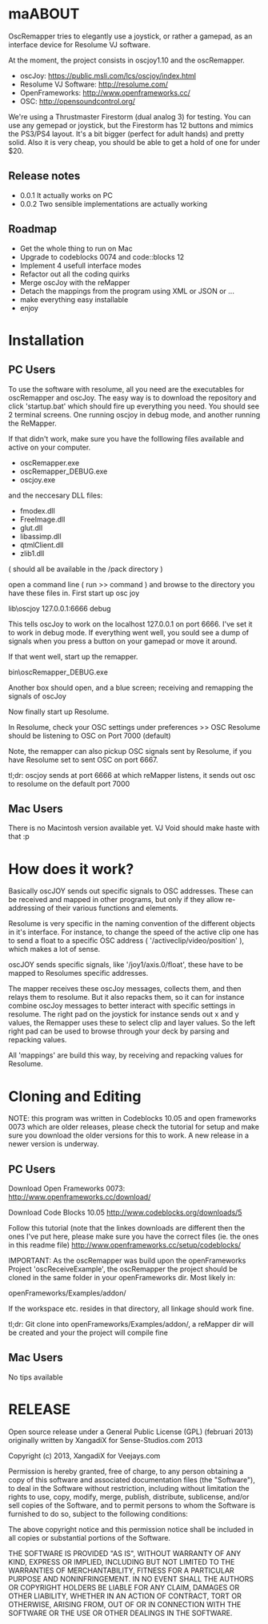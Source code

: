 maABOUT
=====

OscRemapper tries to elegantly use a joystick, or rather a gamepad, as an 
interface device for Resolume VJ software.

At the moment, the project consists in oscjoy1.10 and the oscRemapper.

- oscJoy: https://public.msli.com/lcs/oscjoy/index.html
- Resolume VJ Software: http://resolume.com/
- OpenFrameworks: http://www.openframeworks.cc/
- OSC: http://opensoundcontrol.org/

We're using a Thrustmaster Firestorm (dual analog 3) for testing. You can use
any gemepad or joystick, but the Firestorm has 12 buttons and mimics the
PS3/PS4 layout. It's a bit bigger (perfect for adult hands) and pretty solid.
Also it is very cheap, you should be able to get a hold of one for under $20.


Release notes
-------------
 - 0.0.1 It actually works on PC
 - 0.0.2 Two sensible implementations are actually working


Roadmap
-------
 - Get the whole thing to run on Mac
 - Upgrade to codeblocks 0074 and code::blocks 12
 - Implement 4 usefull interface modes
 - Refactor out all the coding quirks
 - Merge oscJoy with the reMapper
 - Detach the mappings from the program using XML or JSON or ...
 - make everything easy installable
 - enjoy


Installation
============

PC Users
--------

To use the software with resolume, all you need are the executables for 
oscRemapper and oscJoy. The easy way is to download the repository and click
'startup.bat' which should fire up everything you need. You should see 2
terminal screens. One running oscjoy in debug mode, and another running the 
ReMapper.

If that didn't work, make sure you have the folllowing files available and 
active on your computer.

- oscRemapper.exe
- oscRemapper_DEBUG.exe
- oscjoy.exe


and the neccesary DLL files:

- fmodex.dll
- FreeImage.dll
- glut.dll
- libassimp.dll
- qtmlClient.dll
- zlib1.dll

( should all be available in the /pack directory )

open a command line ( run >> command ) and browse to the directory you have
these files in. First start up osc joy

lib\oscjoy 127.0.0.1:6666 debug

This tells oscJoy to work on the localhost 127.0.0.1 on port 6666. I've set it 
to work in debug mode. If everything went well, you sould see a dump of signals
when you press a button on your gamepad or move it around.

If that went well, start up the remapper.

bin\oscRemapper_DEBUG.exe

Another box should open, and a blue screen; receiving and remapping the signals
of oscJoy

Now finally start up Resolume.

In Resolume, check your OSC settings under preferences >> OSC
Resolume should be listening to OSC on Port 7000 (default)

Note, the remapper can also pickup OSC signals sent by Resolume, if you have
Resolume set to sent OSC on port 6667.

tl;dr:
oscjoy sends at port 6666 at which reMapper listens, it sends out osc to 
resolume on the default port 7000


Mac Users
---------

There is no Macintosh version available yet.
VJ Void should make haste with that :p


How does it work?
=================

Basically oscJOY sends out specific signals to OSC addresses. These can be
received and mapped in other programs, but only if they allow re-addressing of
their various functions and elements.

Resolume is very specific in the naming convention of the different objects in
it's interface. For instance, to change the speed of the active clip one has to
send a float to a specific OSC address ( '/activeclip/video/position' ), which 
makes a lot of sense.

oscJOY sends specific signals, like '/joy1/axis.0/float', these have to be
mapped to Resolumes specific addresses. 

The mapper receives these oscJoy messages, collects them, and then relays them
to resolume. But it also repacks them, so it can for instance combine oscJoy
messages to better interact with specific settings in resolume.
The right pad on the joystick for instance sends out x and y values, the Remapper
uses these to select clip and layer values. So the left right pad can be used
to browse through your deck by parsing and repacking values.

All 'mappings' are build this way, by receiving and repacking values for 
Resolume.


Cloning and Editing
===================

NOTE: this program was written in Codeblocks 10.05 and open frameworks 0073
which are older releases, please check the tutorial for setup and make sure 
you download the older versions for this to work. A new release in a newer
version is underway.


PC Users
--------

Download Open Frameworks 0073:
http://www.openframeworks.cc/download/

Download Code Blocks 10.05
http://www.codeblocks.org/downloads/5

Follow this tutorial (note that the linkes downloads are different then the ones
I've put here, please make sure you have the correct files (ie. the ones in this
readme file)
http://www.openframeworks.cc/setup/codeblocks/

IMPORTANT: As the oscRemapper was build upon the openFrameworks Project 
'oscReceiveExample', the oscRemapper the project should be cloned in the same
folder in your openFrameworks dir. Most likely in: 
  
  openFrameworks/Examples/addon/ 

If the workspace etc. resides in that directory, all linkage should work fine.

tl;dr:
Git clone into openFrameworks/Examples/addon/, a reMapper dir will be created
and your the project will compile fine


Mac Users
---------

No tips available


RELEASE
=======

Open source release under a General Public License (GPL) (februari 2013)
originally written by XangadiX for Sense-Studios.com 2013

Copyright (c) 2013, XangadiX for Veejays.com

Permission is hereby granted, free of charge, to any person obtaining a copy of this software and associated documentation files (the "Software"), to deal in the Software without restriction, including without limitation the rights to use, copy, modify, merge, publish, distribute, sublicense, and/or sell copies of the Software, and to permit persons to whom the Software is furnished to do so, subject to the following conditions:

The above copyright notice and this permission notice shall be included in all copies or substantial portions of the Software.

THE SOFTWARE IS PROVIDED "AS IS", WITHOUT WARRANTY OF ANY KIND, EXPRESS OR IMPLIED, INCLUDING BUT NOT LIMITED TO THE WARRANTIES OF MERCHANTABILITY, FITNESS FOR A PARTICULAR PURPOSE AND NONINFRINGEMENT. IN NO EVENT SHALL THE AUTHORS OR COPYRIGHT HOLDERS BE LIABLE FOR ANY CLAIM, DAMAGES OR OTHER LIABILITY, WHETHER IN AN ACTION OF CONTRACT, TORT OR OTHERWISE, ARISING FROM, OUT OF OR IN CONNECTION WITH THE SOFTWARE OR THE USE OR OTHER DEALINGS IN THE SOFTWARE.
